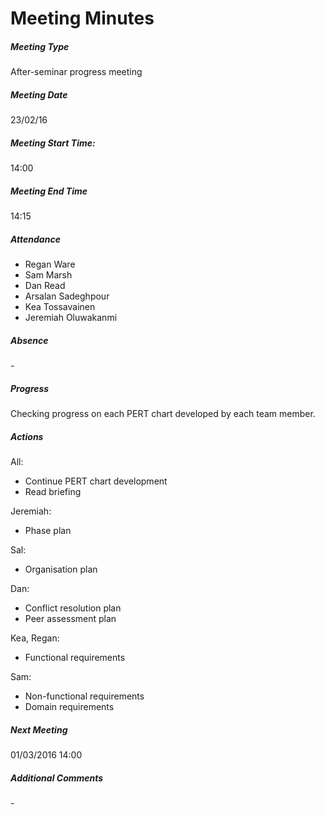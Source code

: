 # Meeting Minutes

##### Meeting Type

After-seminar progress meeting

##### Meeting Date

23/02/16

##### Meeting Start Time:

14:00

##### Meeting End Time

14:15

##### Attendance

- Regan Ware
- Sam Marsh
- Dan Read
- Arsalan Sadeghpour
- Kea Tossavainen
- Jeremiah Oluwakanmi

##### Absence

\-

##### Progress

Checking progress on each PERT chart developed by each team member.

##### Actions

All:

- Continue PERT chart development
- Read briefing

Jeremiah:

- Phase plan

Sal:

- Organisation plan

Dan:

- Conflict resolution plan
- Peer assessment plan

Kea, Regan:

- Functional requirements

Sam:

- Non-functional requirements
- Domain requirements

##### Next Meeting

01/03/2016 14:00

##### Additional Comments

\-